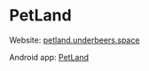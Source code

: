 # PetLand

Website: [petland.underbeers.space](http://petland.underbeers.space)  

Android app: [PetLand](https://disk.yandex.ru/d/q1hDlMBdt3NimA)
